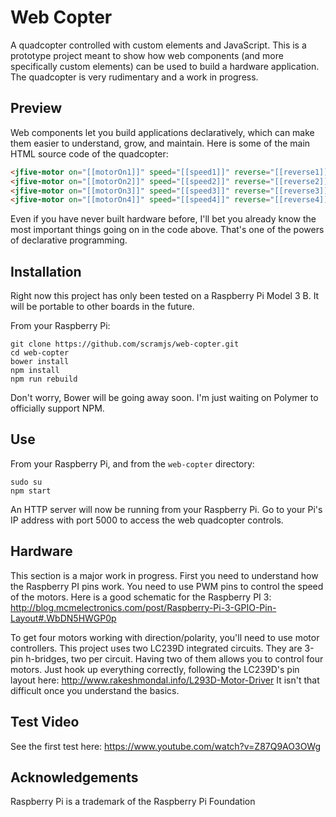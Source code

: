 # Web Copter

A quadcopter controlled with custom elements and JavaScript.
This is a prototype project meant to show how web components (and more specifically custom elements) can be used
to build a hardware application. The quadcopter is very rudimentary and a work in progress.

## Preview

Web components let you build applications declaratively, which can make them easier to understand, grow, and maintain. Here is some of the main HTML source code of the quadcopter:

```HTML
<jfive-motor on="[[motorOn1]]" speed="[[speed1]]" reverse="[[reverse1]]" pwm-pin="GPIO12" dir-pin="GPIO23" cdir-pin="GPIO24"></jfive-motor>
<jfive-motor on="[[motorOn2]]" speed="[[speed2]]" reverse="[[reverse2]]" pwm-pin="GPIO18" dir-pin="GPIO20" cdir-pin="GPIO21"></jfive-motor>
<jfive-motor on="[[motorOn3]]" speed="[[speed3]]" reverse="[[reverse3]]" pwm-pin="GPIO13" dir-pin="GPIO27" cdir-pin="GPIO22"></jfive-motor>
<jfive-motor on="[[motorOn4]]" speed="[[speed4]]" reverse="[[reverse4]]" pwm-pin="GPIO19" dir-pin="GPIO6" cdir-pin="GPIO5"></jfive-motor>
```

Even if you have never built hardware before, I'll bet you already know the most important things going on in the code above. That's one of the powers of declarative programming.

## Installation

Right now this project has only been tested on a Raspberry Pi Model 3 B. It will be portable to other boards in the future.

From your Raspberry Pi:
```
git clone https://github.com/scramjs/web-copter.git
cd web-copter
bower install
npm install
npm run rebuild
```

Don't worry, Bower will be going away soon. I'm just waiting on Polymer to officially support NPM.

## Use

From your Raspberry Pi, and from the `web-copter` directory:
```
sudo su
npm start
```

An HTTP server will now be running from your Raspberry Pi. Go to your Pi's IP address with port 5000 to access the web quadcopter controls.

## Hardware

This section is a major work in progress. First you need to understand how the Raspberry PI pins work. You need to use PWM pins to control the speed of the motors. Here is a good schematic for the Raspberry PI 3: http://blog.mcmelectronics.com/post/Raspberry-Pi-3-GPIO-Pin-Layout#.WbDN5HWGP0p

To get four motors working with direction/polarity, you'll need to use motor controllers. This project uses two LC239D integrated circuits. They are 3-pin h-bridges, two per circuit. Having two of them allows you to control four motors. Just hook up everything correctly, following the LC239D's pin layout here: http://www.rakeshmondal.info/L293D-Motor-Driver It isn't that difficult once you understand the basics.

## Test Video

See the first test here: https://www.youtube.com/watch?v=Z87Q9AO3OWg

## Acknowledgements

Raspberry Pi is a trademark of the Raspberry Pi Foundation
